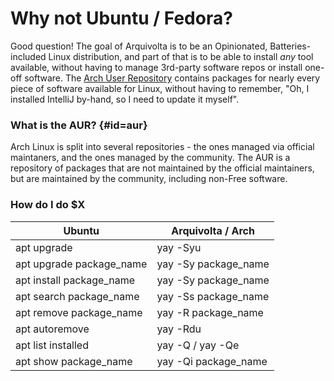 # Why not Ubuntu / Fedora?

Good question! The goal of Arquivolta is to be an Opinionated, Batteries-included Linux distribution, and part of that is to be able to install _any_ tool available, without having to manage 3rd-party software repos or install one-off software. The [Arch User Repository](https://aur.archlinux.org) contains packages for nearly every piece of software available for Linux, without having to remember, "Oh, I installed IntelliJ by-hand, so I need to update it myself".

### What is the AUR? {#id=aur}

Arch Linux is split into several repositories - the ones managed via official maintaners, and the ones managed by the community. The AUR is a repository of packages that are not maintained by the official maintainers, but are maintained by the community, including non-Free software.

### How do I do $X

| Ubuntu                   | Arquivolta / Arch    |
| ------------------------ | -------------------- |
| apt upgrade              | yay -Syu             |
| apt upgrade package_name | yay -Sy package_name |
| apt install package_name | yay -Sy package_name |
| apt search package_name  | yay -Ss package_name |
| apt remove package_name  | yay -R package_name  |
| apt autoremove           | yay -Rdu             |
| apt list installed       | yay -Q / yay -Qe     |
| apt show package_name    | yay -Qi package_name |

